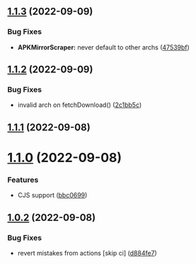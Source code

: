 ## [1.1.3](https://github.com/PalmDevs/revanced-links/compare/v1.1.2...v1.1.3) (2022-09-09)


### Bug Fixes

* **APKMirrorScraper:** never default to other archs ([47539bf](https://github.com/PalmDevs/revanced-links/commit/47539bf4f2cc50e84613fa3999c5a9ca659c18f2))

## [1.1.2](https://github.com/PalmDevs/revanced-links/compare/v1.1.1...v1.1.2) (2022-09-09)


### Bug Fixes

* invalid arch on fetchDownload() ([2c1bb5c](https://github.com/PalmDevs/revanced-links/commit/2c1bb5c72ea7a98b9705a54aa8ce165b87f67c31))

## [1.1.1](https://github.com/PalmDevs/revanced-links/compare/v1.1.0...v1.1.1) (2022-09-08)

# [1.1.0](https://github.com/PalmDevs/revanced-links/compare/v1.0.2...v1.1.0) (2022-09-08)


### Features

* CJS support ([bbc0699](https://github.com/PalmDevs/revanced-links/commit/bbc06995e3728c634a8a8c52e7f6da422a447f21))

## [1.0.2](https://github.com/PalmDevs/revanced-links/compare/v1.0.1...v1.0.2) (2022-09-08)


### Bug Fixes

* revert mistakes from actions [skip ci] ([d884fe7](https://github.com/PalmDevs/revanced-links/commit/d884fe70ca4e52e3cfd33f973130cc11f9c5f819))
